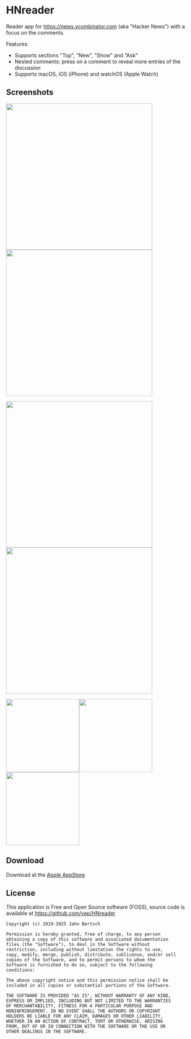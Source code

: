 # HNreader

Reader app for https://news.ycombinator.com (aka "Hacker News") with a focus on the comments.

Features:
 - Supports sections "Top", "New", "Show" and "Ask"
 - Nested comments: press on a comment to reveal more entries of the discussion
 - Supports macOS, iOS (iPhone) and watchOS (Apple Watch)

                
## Screenshots
                
<img src="https://is1-ssl.mzstatic.com/image/thumb/PurpleSource211/v4/5e/a5/1f/5ea51f63-af36-b942-1647-e7517cdf1037/Simulator_Screenshot_-_iPhone_17_Pro_Max_-_2025-09-29_at_21.36.43.png/400x800bb.png" height="400pt" /><img src="https://is1-ssl.mzstatic.com/image/thumb/PurpleSource221/v4/fe/6b/5d/fe6b5d82-ee5a-41a6-f751-b4d0976bb29a/Simulator_Screenshot_-_iPhone_17_Pro_Max_-_2025-09-29_at_21.36.47.png/400x800bb.png" height="400pt" />


<img src="https://is1-ssl.mzstatic.com/image/thumb/PurpleSource211/v4/26/85/a5/2685a5e9-2609-11ac-7303-b8814c8a1e82/Simulator_Screenshot_-_iPhone_17_Pro_Max_-_2025-09-29_at_21.44.53.png/400x800bb.png" height="400pt" /><img src="https://is1-ssl.mzstatic.com/image/thumb/PurpleSource211/v4/d2/ab/0b/d2ab0b10-1001-6b3b-1231-81a0c44debd5/Simulator_Screenshot_-_iPhone_17_Pro_Max_-_2025-09-29_at_21.44.56.png/400x800bb.png" height="400pt" />


<img src="https://is1-ssl.mzstatic.com/image/thumb/PurpleSource221/v4/a6/16/5c/a6165c2e-11d8-bc68-5827-6c8b86ef0b2b/Simulator_Screenshot_-_Apple_Watch_Series_10__U002846mm_U0029_-_2025-09-29_at_20.43.28.png/400x800bb.png" height="200pt" /><img src="https://is1-ssl.mzstatic.com/image/thumb/PurpleSource211/v4/cd/e2/db/cde2db8e-d958-a9d2-6c26-a53c7d234cea/Simulator_Screenshot_-_Apple_Watch_Series_10__U002846mm_U0029_-_2025-09-29_at_20.43.32.png/400x800bb.png" height="200pt" /><img src="https://is1-ssl.mzstatic.com/image/thumb/PurpleSource211/v4/79/93/75/79937563-4dda-f8a0-d8ed-fcec656dd3ce/Simulator_Screenshot_-_Apple_Watch_Series_10__U002846mm_U0029_-_2025-09-29_at_20.45.57.png/400x800bb.png" height="200pt" />
                
                
## Download

Download at the [Apple AppStore](https://apps.apple.com/us/app/hnreader-tech-news/id1498482288)

                                 
 ## License
 
 This application is Free and Open Source software (FOSS), source code is available at https://github.com/yep/HNreader

```
Copyright (c) 2019-2025 Jahn Bertsch

Permission is hereby granted, free of charge, to any person
obtaining a copy of this software and associated documentation
files (the "Software"), to deal in the Software without
restriction, including without limitation the rights to use,
copy, modify, merge, publish, distribute, sublicense, and/or sell
copies of the Software, and to permit persons to whom the
Software is furnished to do so, subject to the following
conditions:

The above copyright notice and this permission notice shall be
included in all copies or substantial portions of the Software.

THE SOFTWARE IS PROVIDED "AS IS", WITHOUT WARRANTY OF ANY KIND,
EXPRESS OR IMPLIED, INCLUDING BUT NOT LIMITED TO THE WARRANTIES
OF MERCHANTABILITY, FITNESS FOR A PARTICULAR PURPOSE AND
NONINFRINGEMENT. IN NO EVENT SHALL THE AUTHORS OR COPYRIGHT
HOLDERS BE LIABLE FOR ANY CLAIM, DAMAGES OR OTHER LIABILITY,
WHETHER IN AN ACTION OF CONTRACT, TORT OR OTHERWISE, ARISING
FROM, OUT OF OR IN CONNECTION WITH THE SOFTWARE OR THE USE OR
OTHER DEALINGS IN THE SOFTWARE.
```
